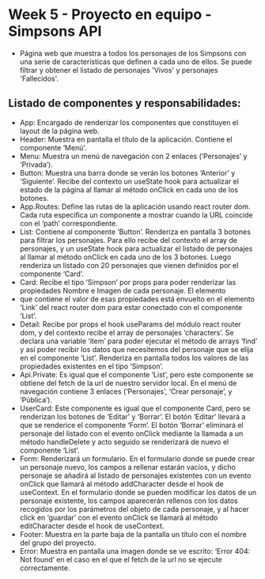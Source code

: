 # Week 5 - Proyecto en equipo - Simpsons API

- Página web que muestra a todos los personajes de los Simpsons con una serie de características que definen a cada uno de ellos. Se puede filtrar y obtener el listado de personajes 'Vivos' y personajes 'Fallecidos'.

## Listado de componentes y responsabilidades:

- App: Encargado de renderizar los componentes que constituyen el layout de la página web.
- Header: Muestra en pantalla el título de la aplicación. Contiene el componente ‘Menú’.
- Menu: Muestra un menú de navegación con 2 enlaces (’Personajes’ y ‘Privada’).
- Button: Muestra una barra donde se verán los botones ‘Anterior’ y ‘Siguiente’. Recibe del contexto un useState hook para actualizar el estado de la página al llamar al método onClick en cada uno de los botones.
- App.Routes: Define las rutas de la aplicación usando react router dom. Cada ruta especifica un componente a mostrar cuando la URL coincide con el ‘path’ correspondiente.
- List: Contiene al componente ‘Button’. Renderiza en pantalla 3 botones para filtrar los personajes. Para ello recibe del contexto el array de personajes, y un useState hook para actualizar el listado de personajes al llamar al método onClick en cada uno de los 3 botones. Luego renderiza un listado con 20 personajes que vienen definidos por el componente ‘Card’.
- Card: Recibe el tipo ‘Simpson’ por props para poder renderizar las propiedades Nombre e Imagen de cada personaje. El elemento <li> que contiene el valor de esas propiedades está envuelto en el elemento ‘Link’ del react router dom para estar conectado con el componente ‘List’.
- Detail: Recibe por props el hook useParams del módulo react router dom, y del contexto recibe el array de personajes ‘characters’. Se declara una variable ‘item’ para poder ejecutar el método de arrays ‘find’ y así poder recibir los datos que necesitemos del personaje que se elija en el componente ‘List’. Renderiza en pantalla todos los valores de las propiedades existentes en el tipo ‘Simpson’.
- Api.Private: Es igual que el componente ‘List’, pero este componente se obtiene del fetch de la url de nuestro servidor local. En el menú de navegación contiene 3 enlaces (’Personajes’, ‘Crear personaje’, y ‘Pública’).
- UserCard: Este componente es igual que el componente Card, pero se renderizan los botones de ‘Editar’ y ‘Borrar’. El botón ‘Editar’ llevará a que se renderice el componente ‘Form’. El botón ‘Borrar’ eliminará el personaje del listado con el evento onClick mediante la llamada a un método handleDelete y acto seguido se renderizará de nuevo el componente ‘List’.
- Form: Renderizará un formulario. En el formulario donde se puede crear un personaje nuevo, los campos a rellenar estarán vacíos, y dicho personaje se añadirá al listado de personajes existentes con un evento onClick que llamará al método addCharacter desde el hook de useContext. En el formulario donde se pueden modificar los datos de un personaje existente, los campos aparecerán rellenos con los datos recogidos por los parámetros del objeto de cada personaje, y al hacer click en ‘guardar’ con el evento onClick se llamará al método editCharacter desde el hook de useContext.
- Footer: Muestra en la parte baja de la pantalla un título con el nombre del grupo del proyecto.
- Error: Muestra en pantalla una imagen donde se ve escrito: ‘Error 404: Not found’ en el caso en el que el fetch de la url no se ejecute correctamente.
